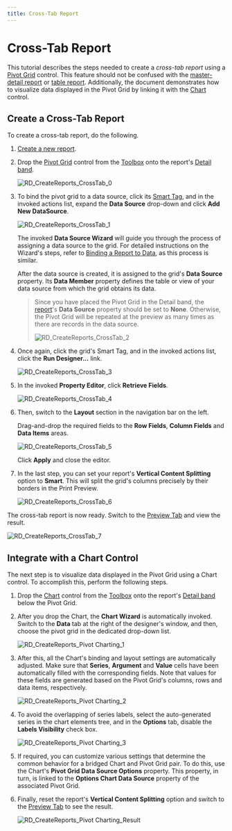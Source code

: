```yaml
---
title: Cross-Tab Report
---
```

# Cross-Tab Report
This tutorial describes the steps needed to create a _cross-tab report_ using a [Pivot Grid](../../../../../../interface-elements-for-desktop/articles/report-designer/report-designer-for-winforms/report-designer-reference/report-controls/pivot-grid.md) control. This feature should not be confused with the [master-detail report](../../../../../../interface-elements-for-desktop/articles/report-designer/report-designer-for-winforms/create-reports/report-types/master-detail-report-(detail-report-bands).md) or [table report](../../../../../../interface-elements-for-desktop/articles/report-designer/report-designer-for-winforms/create-reports/report-types/table-report.md). Additionally, the document demonstrates how to visualize data displayed in the Pivot Grid by linking it with the [Chart](../../../../../../interface-elements-for-desktop/articles/report-designer/report-designer-for-winforms/report-designer-reference/report-controls/chart.md) control.

## Create a Cross-Tab Report
To create a cross-tab report, do the following.
1. [Create a new report](../../../../../../interface-elements-for-desktop/articles/report-designer/report-designer-for-winforms/create-reports/basic-operations/create-a-new-report.md).
2. Drop the [Pivot Grid](../../../../../../interface-elements-for-desktop/articles/report-designer/report-designer-for-winforms/report-designer-reference/report-controls/pivot-grid.md) control from the [Toolbox](../../../../../../interface-elements-for-desktop/articles/report-designer/report-designer-for-winforms/report-designer-reference/report-designer-ui/control-toolbox.md) onto the report's [Detail band](../../../../../../interface-elements-for-desktop/articles/report-designer/report-designer-for-winforms/report-designer-reference/report-bands/detail-band.md).
	
	![RD_CreateReports_CrossTab_0](../../../../../images/Img8384.png)
3. To bind the pivot grid to a data source, click its [Smart Tag](../../../../../../interface-elements-for-desktop/articles/report-designer/report-designer-for-winforms/report-designer-reference/report-designer-ui/smart-tag.md), and in the invoked actions list, expand the **Data Source** drop-down and click **Add New DataSource**.
	
	![RD_CreateReports_CrossTab_1](../../../../../images/Img8385.png)
	
	The invoked **Data Source Wizard** will guide you through the process of assigning a data source to the grid. For detailed instructions on the Wizard's steps, refer to [Binding a Report to Data](../../../../../../interface-elements-for-desktop/articles/report-designer/report-designer-for-winforms/create-reports/binding-a-report-to-data.md), as this process is similar.
	
	After the data source is created, it is assigned to the grid's **Data Source** property. Its **Data Member** property defines the table or view of your data source from which the grid obtains its data.
	
	> Since you have placed the Pivot Grid in the Detail band, the [report](../../../../../../interface-elements-for-desktop/articles/report-designer/report-designer-for-winforms/report-designer-reference/report-settings.md)'s **Data Source** property should be set to **None**. Otherwise, the Pivot Grid will be repeated at the preview as many times as there are records in the data source.
	> 
	> ![RD_CreateReports_CrossTab_2](../../../../../images/Img8386.png)
4. Once again, click the grid's Smart Tag, and in the invoked actions list, click the **Run Designer...** link.
	
	![RD_CreateReports_CrossTab_3](../../../../../images/Img8388.png)
5. In the invoked **Property Editor**, click **Retrieve Fields**.
	
	![RD_CreateReports_CrossTab_4](../../../../../images/Img8387.png)
6. Then, switch to the **Layout** section in the navigation bar on the left.
	
	Drag-and-drop the required fields to the **Row Fields**, **Column Fields** and **Data Items** areas.
	
	![RD_CreateReports_CrossTab_5](../../../../../images/Img11150.png)
	
	Click **Apply** and close the editor.
7. In the last step, you can set your report's **Vertical Content Splitting** option to **Smart**. This will split the grid's columns precisely by their borders in the Print Preview.
	
	![RD_CreateReports_CrossTab_6](../../../../../images/Img11151.png)

The cross-tab report is now ready. Switch to the [Preview Tab](../../../../../../interface-elements-for-desktop/articles/report-designer/report-designer-for-winforms/report-designer-reference/report-designer-ui/preview-tab.md) and view the result.

![RD_CreateReports_CrossTab_7](../../../../../images/Img11152.png)

## Integrate with a Chart Control
The next step is to visualize data displayed in the Pivot Grid using a Chart control. To accomplish this, perform the following steps.
1. Drop the [Chart](../../../../../../interface-elements-for-desktop/articles/report-designer/report-designer-for-winforms/report-designer-reference/report-controls/chart.md) control from the [Toolbox](../../../../../../interface-elements-for-desktop/articles/report-designer/report-designer-for-winforms/report-designer-reference/report-designer-ui/control-toolbox.md) onto the report's [Detail band](../../../../../../interface-elements-for-desktop/articles/report-designer/report-designer-for-winforms/report-designer-reference/report-bands/detail-band.md) below the Pivot Grid.
2. After you drop the Chart, the **Chart Wizard** is automatically invoked. Switch to the **Data** tab at the right of the designer's window, and then, choose the pivot grid in the dedicated drop-down list.
	
	![RD_CreateReports_Pivot Charting_1](../../../../../images/Img125320.png)
3. After this, all the Chart's binding and layout settings are automatically adjusted. Make sure that **Series**, **Argument** and **Value** cells have been automatically filled with the corresponding fields. Note that values for these fields are generated based on the Pivot Grid's columns, rows and data items, respectively.
	
	![RD_CreateReports_Pivot Charting_2](../../../../../images/Img125321.png)
4. To avoid the overlapping of series labels, select the auto-generated series in the chart elements tree, and in the **Options** tab, disable the **Labels Visibility** check box.
	
	![RD_CreateReports_Pivot Charting_3](../../../../../images/Img125322.png)
5. If required, you can customize various settings that determine the common behavior for a bridged Chart and Pivot Grid pair. To do this, use the Chart's **Pivot Grid Data Source Options** property. This property, in turn, is linked to the **Options Chart Data Source** property of the associated Pivot Grid.
6. Finally, reset the report's **Vertical Content Splitting** option and switch to the [Preview Tab](../../../../../../interface-elements-for-desktop/articles/report-designer/report-designer-for-winforms/report-designer-reference/report-designer-ui/preview-tab.md) to see the result.
	
	![RD_CreateReports_Pivot Charting_Result](../../../../../images/Img125323.png)